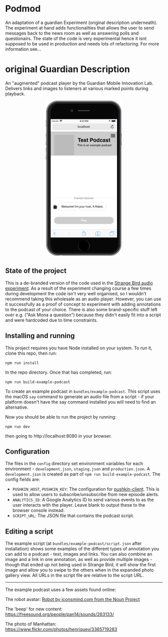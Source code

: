 # Podmod
An adaptation of a guardian Experiment (original description underneath). The experiment at hand adds functionalities that allows the user to send messages back to the news room as well as answering polls and questionairs. The state of the code is very experimental hence it isnt supposed to be used in production and needs lots of refactoring. For more information see...

# original Guardian Description 

An "augmented" podcast player by the Guardian Mobile Innovation Lab. Delivers links and images to listeners at various marked points during playback.

<div style='text-align: center'><img src='readme-img.png' height='500'/></div>

## State of the project

This is a de-branded version of the code used in the [Strange Bird audio experiment](https://www.theguardian.com/strangebird). As a result of the experiment changing course a few times during development the code isn't very well organised, so I wouldn't recommend taking this wholesale as an audio player. However, you can use it successfully as a proof of concept to experiment with adding annotations to the podcast of your choice. There is also some brand-specific stuff left over e.g. ("Ask Mona a question") because they didn't easily fit into a script and were hardcoded due to time constraints.

## Installing and running

This project requires you have Node installed on your system. To run it, clone this repo, then run:

    npm run install

In the repo directory. Once that has completed, run:

    npm run build-example-podcast

To create an example podcast in `bundles/example-podcast`. This script uses the macOS `say` command to generate an audio file from a script - if your platform doesn't have the say command installed you will need to find an alternative.

Now you should be able to run the project by running:

    npm run dev

then going to http://localhost:8080 in your browser.

## Configuration

The files in the `config` directory set environment variables for each environment - `development.json`, `staging.json` and `production.json`. A `development.json` is created as part of `npm run build-example-podcast`. The config fields are:

* `PUSHKIN_HOST`, `PUSHKIN_KEY`: The configuration for [pushkin-client](https://github.com/gdnmobilelab/pushkin-client). This is used to allow users to subscribe/unsubscribe from new episode alerts.
* `ANALYTICS_ID`: A Google Analytics ID to send various events to as the user interacts with the player. Leave blank to output these to the browser console instead.
* `SCRIPT_URL`: The JSON file that contains the podcast script.

## Editing a script

The example script (at `bundles/example-podcast/script.json` after installation) shows some examples of the different types of annotation you can add to a podcast - text, images and links. You can also combine an image and a link in one annotation, as well as provide multiple images - though that ended up not being used in Strange Bird, it will show the first image and allow you to swipe to the others when in the expanded photo gallery view. All URLs in the script file are relative to the script URL.

---

The example podcast uses a few assets found online:

The robot avatar: [Robot by iconsmind.com from the Noun Project](https://thenounproject.com/search/?q=robot&i=71680)

The 'beep' for new content: https://freesound.org/people/pan14/sounds/263133/

The photo of Manhattan: https://www.flickr.com/photos/henriquev/3365719283
